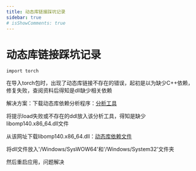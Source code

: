 ```yaml
---
title: 动态库链接踩坑记录
sidebar: true
# isShowComments: true
---
```


# 动态库链接踩坑记录

<ClientOnly>
<title-pv/>
</ClientOnly>

```
import torch
```
在导入torch包时，出现了动态库链接不存在的错误，起初是以为缺少C++依赖，修复失败，查阅资料后得知是dll缺少相关依赖

解决方案：下载动态库依赖分析程序：[分析工具](https://github.com/lucasg/Dependencies/tree/v1.11.1)

将提示load失败或不存在的ddl放入该分析工具，得知是缺少libomp140.x86_64.dll文件

从该网址下载libomp140.x86_64.dll：[动态库依赖文件](https://www.dllme.com/dll/files/libomp140_x86_64/00637fe34a6043031c9ae4c6cf0a891d/download)

将dll文件放入'/Windows/SysWOW64'和'/Windows/System32'文件夹

然后重启应用，问题解决

<ClientOnly>
  <leave/>
</ClientOnly/>